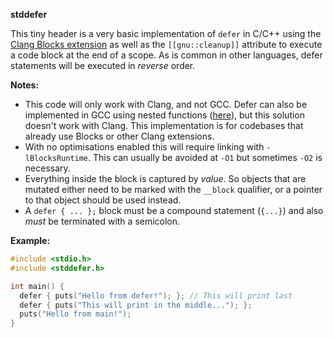 **stddefer**

This tiny header is a very basic implementation of `defer` in C/C++ using the [Clang Blocks extension](https://clang.llvm.org/docs/BlockLanguageSpec.html) as well as the `[[gnu::cleanup]]` attribute to execute a code block at the end of a scope. As is common in other languages, defer statements will be executed in *reverse* order.

**Notes:**

- This code will only work with Clang, and not GCC. Defer can also be implemented in GCC using nested functions ([here](https://gustedt.wordpress.com/2025/01/06/simple-defer-ready-to-use/)), but this solution doesn't work with Clang. This implementation is for codebases that already use Blocks or other Clang extensions.
- With no optimisations enabled this will require linking with `-lBlocksRuntime`. This can usually be avoided at `-O1` but sometimes `-O2` is necessary.
- Everything inside the block is captured by *value*. So objects that are mutated either need to be marked with the `__block` qualifier, or a pointer to that object should be used instead.
- A `defer { ... };` block must be a compound statement (`{...}`) and also *must* be terminated with a semicolon.

**Example:**

```c
#include <stdio.h>
#include <stddefer.h>

int main() {
  defer { puts("Hello from defer!"); }; // This will print last
  defer { puts("This will print in the middle..."); };
  puts("Hello from main!");
}
```
